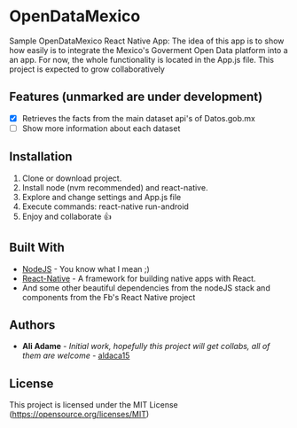 # OpenDataMexico

Sample OpenDataMexico React Native App: The idea of this app is to show how easily is to integrate the Mexico's Goverment Open Data platform into a an app.
For now, the whole functionality is located in the App.js file. This project is expected to grow collaboratively

## Features (unmarked are under development)

- [x] Retrieves the facts from the main dataset api's of Datos.gob.mx
- [ ] Show more information about each dataset

## Installation

1. Clone or download project.
2. Install node (nvm recommended) and react-native.
3. Explore and change settings and App.js file
4. Execute commands: react-native run-android
5. Enjoy and collaborate :+1:

## Built With

* [NodeJS](https://github.com/nodejs/) - You know what I mean ;)
* [React-Native](https://github.com/facebook/react-native/) - A framework for building native apps with React.
* And some other beautiful dependencies from the nodeJS stack and components from the Fb's React Native project

## Authors

* **Ali Adame** - *Initial work, hopefully this project will get collabs, all of them are welcome* - [aldaca15](https://github.com/aldaca15)

## License

This project is licensed under the MIT License (https://opensource.org/licenses/MIT)